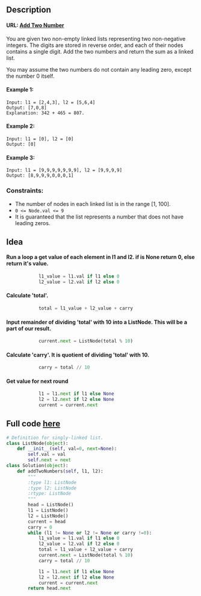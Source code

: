 ## Description
#### URL: [Add Two Number](ttps://leetcode.com/problems/add-two-numbers/)
You are given two non-empty linked lists representing two non-negative integers. The digits are stored in reverse order, and each of their nodes contains a single digit. Add the two numbers and return the sum as a linked list.

You may assume the two numbers do not contain any leading zero, except the number 0 itself.

#### Example 1:
```
Input: l1 = [2,4,3], l2 = [5,6,4]
Output: [7,0,8]
Explanation: 342 + 465 = 807.
```

#### Example 2:
```
Input: l1 = [0], l2 = [0]
Output: [0]
```

#### Example 3:
```
Input: l1 = [9,9,9,9,9,9,9], l2 = [9,9,9,9]
Output: [8,9,9,9,0,0,0,1]
```
### Constraints:

+ The number of nodes in each linked list is in the range [1, 100].
+ ```0 <= Node.val <= 9```
+ It is guaranteed that the list represents a number that does not have leading zeros.

## Idea

#### Run a loop a get value of each element in l1 and l2. if is None return 0, else return it's value.
```python
            l1_value = l1.val if l1 else 0
            l2_value = l2.val if l2 else 0
```
#### Calculate 'total'.
```python
            total = l1_value + l2_value + carry
```
#### Input remainder of dividing 'total' with 10 into a ListNode. This will be a part of our result.
```python
            current.next = ListNode(total % 10)
```
#### Calculate 'carry'. It is quotient of dividing 'total' with 10.
```python
            carry = total // 10
```
#### Get value for next round
```python
            l1 = l1.next if l1 else None
            l2 = l2.next if l2 else None
            current = current.next
```

## Full code [here](../AddTwoNumber/AddTwoNumber.py)

```python
# Definition for singly-linked list.
class ListNode(object):
    def __init__(self, val=0, next=None):
        self.val = val
        self.next = next
class Solution(object):
    def addTwoNumbers(self, l1, l2):
        """
        :type l1: ListNode
        :type l2: ListNode
        :rtype: ListNode
        """
        head = ListNode()
        l1 = ListNode()
        l2 = ListNode()
        current = head
        carry = 0
        while (l1 != None or l2 != None or carry !=0):
            l1_value = l1.val if l1 else 0
            l2_value = l2.val if l2 else 0
            total = l1_value + l2_value + carry
            current.next = ListNode(total % 10)
            carry = total // 10

            l1 = l1.next if l1 else None
            l2 = l2.next if l2 else None
            current = current.next
        return head.next
```